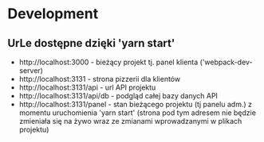 # Development

## UrLe dostępne dzięki 'yarn start'

- http://localhost:3000 - bieżący projekt tj. panel klienta ('webpack-dev-server)
- http://localhost:3131 - strona pizzerii dla klientów
- http://localhost:3131/api - url API projektu
- http://localhost:3131/api/db - podgląd całej bazy danych API
- http://localhost:3131/panel - stan bieżącego projektu (tj panelu adm.) z momentu uruchomienia 'yarn start' (strona pod tym adresem nie będzie zmieniała się na żywo wraz ze zmianami wprowadzanymi w plikach projektu)
